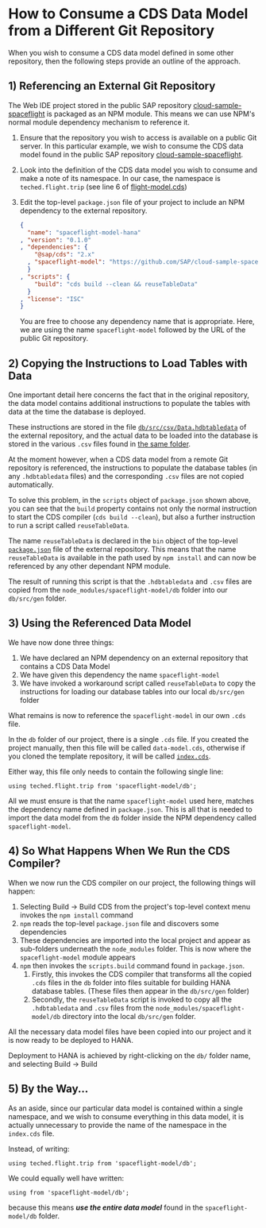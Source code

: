 # How to Consume a CDS Data Model from a Different Git Repository

When you wish to consume a CDS data model defined in some other repository, then the following steps provide an outline of the approach.

## 1) Referencing an External Git Repository

The Web IDE project stored in the public SAP repository [cloud-sample-spaceflight](https://github.com/SAP/cloud-sample-spaceflight) is packaged as an NPM module.  This means we can use NPM's normal module dependency mechanism to reference it. 

1. Ensure that the repository you wish to access is available on a public Git server.  In this particular example, we wish to consume the CDS data model found in the public SAP repository [cloud-sample-spaceflight](https://github.com/SAP/cloud-sample-spaceflight).

1. Look into the definition of the CDS data model you wish to consume and make a note of its namespace.  In our case, the namespace is `teched.flight.trip` (see line 6 of [flight-model.cds](https://github.com/SAP/cloud-sample-spaceflight/blob/master/db/flight-model.cds))

1. Edit the top-level `package.json` file of your project to include an NPM dependency to the external repository.

    ```json
    {
      "name": "spaceflight-model-hana"
    , "version": "0.1.0"
    , "dependencies": {
        "@sap/cds": "2.x"
      , "spaceflight-model": "https://github.com/SAP/cloud-sample-spaceflight"
      }
    , "scripts": {
        "build": "cds build --clean && reuseTableData"
      }
    , "license": "ISC"
    }
    ```

    You are free to choose any dependency name that is appropriate.  Here, we are using the name `spaceflight-model` followed by the URL of the public Git repository.

## 2) Copying the Instructions to Load Tables with Data

One important detail here concerns the fact that in the original repository, the data model contains additional instructions to populate the tables with data at the time the database is deployed.

These instructions are stored in the file [`db/src/csv/Data.hdbtabledata`](https://github.com/SAP/cloud-sample-spaceflight/blob/master/db/src/csv/Data.hdbtabledata) of the external repository, and the actual data to be loaded into the database is stored in the various `.csv` files found in [the same folder](https://github.com/SAP/cloud-sample-spaceflight/blob/master/db/src/csv).

At the moment however, when a CDS data model from a remote Git repository is referenced, the instructions to populate the database tables (in any `.hdbtabledata` files) and the corresponding `.csv` files are not copied automatically.

To solve this problem, in the `scripts` object of `package.json` shown above, you can see that the `build` property contains not only the normal instruction to start the CDS compiler (`cds build --clean`), but also a further instruction to run a script called `reuseTableData`.

The name `reuseTableData` is declared in the `bin` object of the top-level [`package.json`](https://github.com/SAP/cloud-sample-spaceflight/blob/master/package.json) file of the external repository.  This means that the name `reuseTableData` is available in the path used by `npm install` and can now be referenced by any other dependant NPM module.

The result of running this script is that the `.hdbtabledata` and `.csv` files are copied from the `node_modules/spaceflight-model/db` folder into our `db/src/gen` folder.


## 3) Using the Referenced Data Model

We have now done three things:

1. We have declared an NPM dependency on an external repository that contains a CDS Data Model
1. We have given this dependency the name `spaceflight-model`
1. We have invoked a workaround script called `reuseTableData` to copy the instructions for loading our database tables into our local `db/src/gen` folder

What remains is now to reference the `spaceflight-model` in our own `.cds` file.

In the `db` folder of our project, there is a single `.cds` file.  If you created the project manually, then this file will be called `data-model.cds`, otherwise if you cloned the template repository, it will be called [`index.cds`](../db/index.cds).

Either way, this file only needs to contain the following single line:

```
using teched.flight.trip from 'spaceflight-model/db';
```

All we must ensure is that the name `spaceflight-model` used here, matches the dependency name defined in `package.json`.  This is all that is needed to import the data model from the `db` folder inside the NPM dependency called `spaceflight-model`.

## 4) So What Happens When We Run the CDS Compiler?

When we now run the CDS compiler on our project, the following things will happen:

1. Selecting Build -> Build CDS from the project's top-level context menu invokes the `npm install` command
1. `npm` reads the top-level `package.json` file and discovers some dependencies
1. These dependencies are imported into the local project and appear as sub-folders underneath the `node_modules` folder.  This is now where the `spaceflight-model` module appears
1. `npm` then invokes the `scripts.build` command found in `package.json`.
    1. Firstly, this invokes the CDS compiler that transforms all the copied `.cds` files in the `db` folder into files suitable for building HANA database tables. (These files then appear in the `db/src/gen` folder)
    1. Secondly, the `reuseTableData` script is invoked to copy all the `.hdbtabledata` and `.csv` files from the `node_modules/spaceflight-model/db` directory into the local `db/src/gen` folder.

All the necessary data model files have been copied into our project and it is now ready to be deployed to HANA.

Deployment to HANA is achieved by right-clicking on the `db/` folder name, and selecting Build -> Build

## 5) By the Way...

As an aside, since our particular data model is contained within a single namespace, and we wish to consume everything in this data model, it is actually unnecessary to provide the name of the namespace in the `index.cds` file.

Instead, of writing:

```
using teched.flight.trip from 'spaceflight-model/db';
```

We could equally well have written:

```
using from 'spaceflight-model/db';
```

because this means ***use the entire data model*** found in the `spaceflight-model/db` folder.

